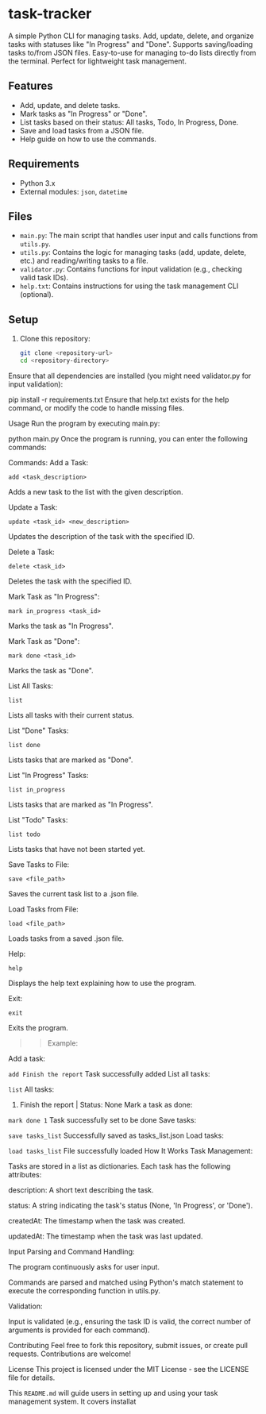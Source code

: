 # task-tracker
A simple Python CLI for managing tasks. Add, update, delete, and organize tasks with statuses like "In Progress" and "Done". Supports saving/loading tasks to/from JSON files. Easy-to-use for managing to-do lists directly from the terminal. Perfect for lightweight task management.

## Features
- Add, update, and delete tasks.
- Mark tasks as "In Progress" or "Done".
- List tasks based on their status: All tasks, Todo, In Progress, Done.
- Save and load tasks from a JSON file.
- Help guide on how to use the commands.

## Requirements
- Python 3.x
- External modules: `json`, `datetime`

## Files

- `main.py`: The main script that handles user input and calls functions from `utils.py`.
- `utils.py`: Contains the logic for managing tasks (add, update, delete, etc.) and reading/writing tasks to a file.
- `validator.py`: Contains functions for input validation (e.g., checking valid task IDs).
- `help.txt`: Contains instructions for using the task management CLI (optional).

## Setup
1. Clone this repository:
   ```bash
   git clone <repository-url>
   cd <repository-directory>
Ensure that all dependencies are installed (you might need validator.py for input validation):

pip install -r requirements.txt
Ensure that help.txt exists for the help command, or modify the code to handle missing files.

Usage
Run the program by executing main.py:

python main.py
Once the program is running, you can enter the following commands:

Commands:
Add a Task:

``` add <task_description> ```

Adds a new task to the list with the given description.

Update a Task:

``` update <task_id> <new_description> ```

Updates the description of the task with the specified ID.

Delete a Task:

``` delete <task_id> ```

Deletes the task with the specified ID.

Mark Task as "In Progress":

``` mark in_progress <task_id> ```

Marks the task as "In Progress".

Mark Task as "Done":

``` mark done <task_id> ```

Marks the task as "Done".

List All Tasks:

``` list ```

Lists all tasks with their current status.

List "Done" Tasks:

``` list done ```

Lists tasks that are marked as "Done".

List "In Progress" Tasks:

``` list in_progress ```

Lists tasks that are marked as "In Progress".

List "Todo" Tasks:

``` list todo ```

Lists tasks that have not been started yet.

Save Tasks to File:

``` save <file_path> ```

Saves the current task list to a .json file.

Load Tasks from File:

``` load <file_path> ```

Loads tasks from a saved .json file.

Help:

``` help ```

Displays the help text explaining how to use the program.

Exit:

``` exit ```

Exits the program.

>> Example: 

Add a task:

``` add Finish the report ```
Task successfully added
List all tasks:

``` list ```
All tasks:
1. Finish the report | Status: None
Mark a task as done:

``` mark done 1 ```
Task successfully set to be done
Save tasks:

``` save tasks_list ```
Successfully saved as tasks_list.json
Load tasks:

``` load tasks_list ```
File successfully loaded
How It Works
Task Management:

Tasks are stored in a list as dictionaries. Each task has the following attributes:

description: A short text describing the task.

status: A string indicating the task's status (None, 'In Progress', or 'Done').

createdAt: The timestamp when the task was created.

updatedAt: The timestamp when the task was last updated.

Input Parsing and Command Handling:

The program continuously asks for user input.

Commands are parsed and matched using Python's match statement to execute the corresponding function in utils.py.

Validation:

Input is validated (e.g., ensuring the task ID is valid, the correct number of arguments is provided for each command).

Contributing
Feel free to fork this repository, submit issues, or create pull requests. Contributions are welcome!

License
This project is licensed under the MIT License - see the LICENSE file for details.


This `README.md` will guide users in setting up and using your task management system. It covers installat

